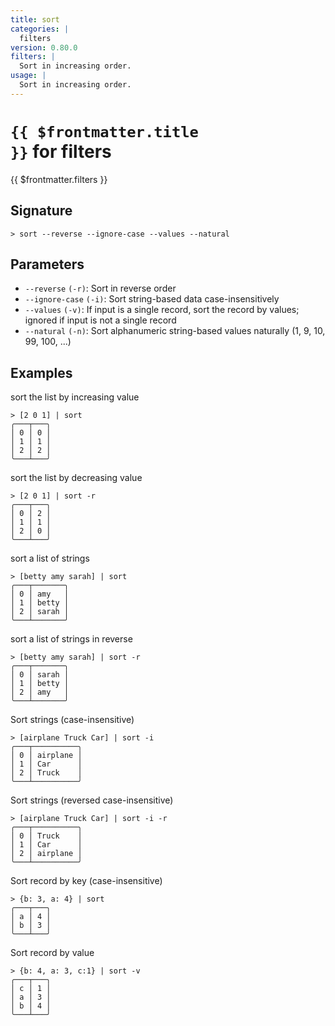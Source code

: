 ```yaml
---
title: sort
categories: |
  filters
version: 0.80.0
filters: |
  Sort in increasing order.
usage: |
  Sort in increasing order.
---
```


# <code>{{ $frontmatter.title }}</code> for filters

<div class='command-title'>{{ $frontmatter.filters }}</div>

## Signature

```> sort --reverse --ignore-case --values --natural```

## Parameters

 -  `--reverse` `(-r)`: Sort in reverse order
 -  `--ignore-case` `(-i)`: Sort string-based data case-insensitively
 -  `--values` `(-v)`: If input is a single record, sort the record by values; ignored if input is not a single record
 -  `--natural` `(-n)`: Sort alphanumeric string-based values naturally (1, 9, 10, 99, 100, ...)

## Examples

sort the list by increasing value
```shell
> [2 0 1] | sort
╭───┬───╮
│ 0 │ 0 │
│ 1 │ 1 │
│ 2 │ 2 │
╰───┴───╯

```

sort the list by decreasing value
```shell
> [2 0 1] | sort -r
╭───┬───╮
│ 0 │ 2 │
│ 1 │ 1 │
│ 2 │ 0 │
╰───┴───╯

```

sort a list of strings
```shell
> [betty amy sarah] | sort
╭───┬───────╮
│ 0 │ amy   │
│ 1 │ betty │
│ 2 │ sarah │
╰───┴───────╯

```

sort a list of strings in reverse
```shell
> [betty amy sarah] | sort -r
╭───┬───────╮
│ 0 │ sarah │
│ 1 │ betty │
│ 2 │ amy   │
╰───┴───────╯

```

Sort strings (case-insensitive)
```shell
> [airplane Truck Car] | sort -i
╭───┬──────────╮
│ 0 │ airplane │
│ 1 │ Car      │
│ 2 │ Truck    │
╰───┴──────────╯

```

Sort strings (reversed case-insensitive)
```shell
> [airplane Truck Car] | sort -i -r
╭───┬──────────╮
│ 0 │ Truck    │
│ 1 │ Car      │
│ 2 │ airplane │
╰───┴──────────╯

```

Sort record by key (case-insensitive)
```shell
> {b: 3, a: 4} | sort
╭───┬───╮
│ a │ 4 │
│ b │ 3 │
╰───┴───╯
```

Sort record by value
```shell
> {b: 4, a: 3, c:1} | sort -v
╭───┬───╮
│ c │ 1 │
│ a │ 3 │
│ b │ 4 │
╰───┴───╯
```
